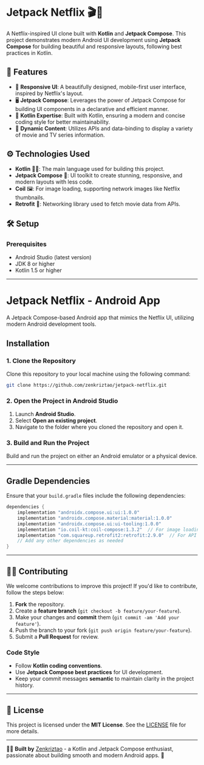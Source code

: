# Jetpack Netflix 🎬📱

A Netflix-inspired UI clone built with **Kotlin** and **Jetpack Compose**. This project demonstrates modern Android UI development using **Jetpack Compose** for building beautiful and responsive layouts, following best practices in Kotlin.

## 🚀 Features

- 🎥 **Responsive UI**: A beautifully designed, mobile-first user interface, inspired by Netflix's layout.
- 🖥 **Jetpack Compose**: Leverages the power of Jetpack Compose for building UI components in a declarative and efficient manner.
- 📱 **Kotlin Expertise**: Built with Kotlin, ensuring a modern and concise coding style for better maintainability.
- 🔄 **Dynamic Content**: Utilizes APIs and data-binding to display a variety of movie and TV series information.

## ⚙️ Technologies Used

- **Kotlin** 🦸‍♂️: The main language used for building this project.
- **Jetpack Compose** 📲: UI toolkit to create stunning, responsive, and modern layouts with less code.
- **Coil** 🖼️: For image loading, supporting network images like Netflix thumbnails.
- **Retrofit** 🔌: Networking library used to fetch movie data from APIs.

## 🛠 Setup

### Prerequisites

- Android Studio (latest version)
- JDK 8 or higher
- Kotlin 1.5 or higher

---

# Jetpack Netflix - Android App

A Jetpack Compose-based Android app that mimics the Netflix UI, utilizing modern Android development tools.

## Installation

### 1. Clone the Repository

Clone this repository to your local machine using the following command:

```bash
git clone https://github.com/zenkriztao/jetpack-netflix.git
```

### 2. Open the Project in Android Studio

1. Launch **Android Studio**.
2. Select **Open an existing project**.
3. Navigate to the folder where you cloned the repository and open it.

### 3. Build and Run the Project

Build and run the project on either an Android emulator or a physical device.

---

## Gradle Dependencies

Ensure that your `build.gradle` files include the following dependencies:

```gradle
dependencies {
    implementation "androidx.compose.ui:ui:1.0.0"
    implementation "androidx.compose.material:material:1.0.0"
    implementation "androidx.compose.ui:ui-tooling:1.0.0"
    implementation "io.coil-kt:coil-compose:1.3.2"  // For image loading
    implementation "com.squareup.retrofit2:retrofit:2.9.0"  // For API calls
    // Add any other dependencies as needed
}
```

---

## 🧑‍💻 Contributing

We welcome contributions to improve this project! If you'd like to contribute, follow the steps below:

1. **Fork** the repository.
2. Create a **feature branch** (`git checkout -b feature/your-feature`).
3. Make your changes and **commit** them (`git commit -am 'Add your feature'`).
4. Push the branch to your fork (`git push origin feature/your-feature`).
5. Submit a **Pull Request** for review.

### Code Style

* Follow **Kotlin coding conventions**.
* Use **Jetpack Compose best practices** for UI development.
* Keep your commit messages **semantic** to maintain clarity in the project history.

---

## 📑 License

This project is licensed under the **MIT License**. See the [LICENSE](LICENSE) file for more details.

---

🧑‍💻 **Built by** [Zenkriztao](https://github.com/zenkriztao) - a Kotlin and Jetpack Compose enthusiast, passionate about building smooth and modern Android apps. 🚀
